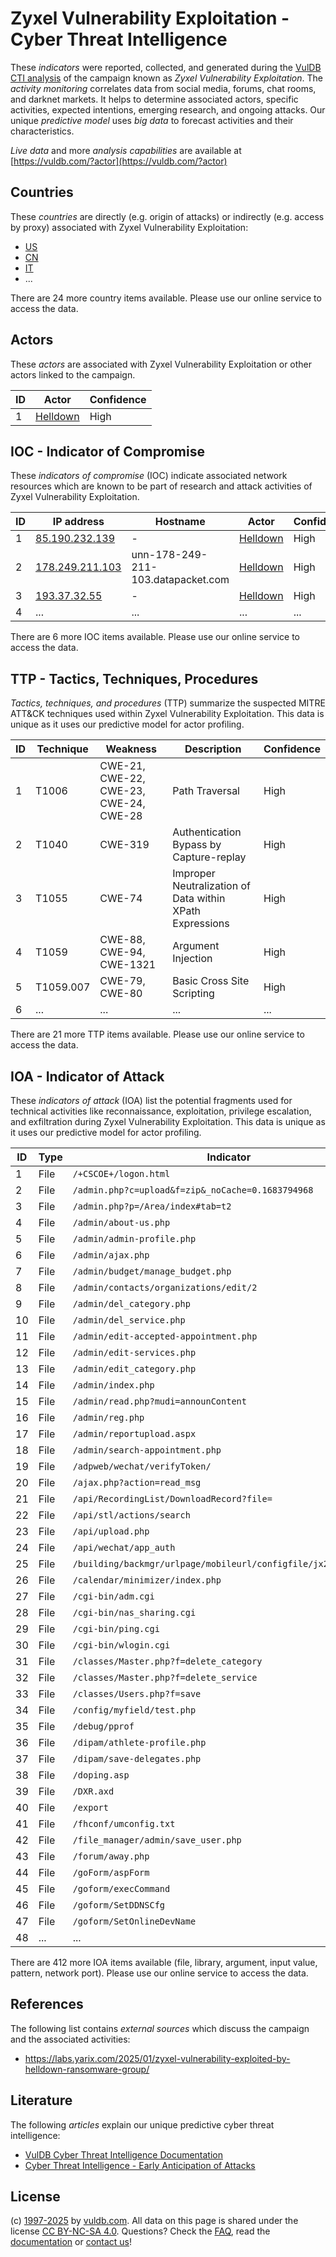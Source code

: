 # Zyxel Vulnerability Exploitation - Cyber Threat Intelligence

These _indicators_ were reported, collected, and generated during the [VulDB CTI analysis](https://vuldb.com/?kb.cti) of the campaign known as _Zyxel Vulnerability Exploitation_. The _activity monitoring_ correlates data from social media, forums, chat rooms, and darknet markets. It helps to determine associated actors, specific activities, expected intentions, emerging research, and ongoing attacks. Our unique _predictive model_ uses _big data_ to forecast activities and their characteristics.

_Live data_ and more _analysis capabilities_ are available at [https://vuldb.com/?actor](https://vuldb.com/?actor)

## Countries

These _countries_ are directly (e.g. origin of attacks) or indirectly (e.g. access by proxy) associated with Zyxel Vulnerability Exploitation:

* [US](https://vuldb.com/?country.us)
* [CN](https://vuldb.com/?country.cn)
* [IT](https://vuldb.com/?country.it)
* ...

There are 24 more country items available. Please use our online service to access the data.

## Actors

These _actors_ are associated with Zyxel Vulnerability Exploitation or other actors linked to the campaign.

ID | Actor | Confidence
-- | ----- | ----------
1 | [Helldown](https://vuldb.com/?actor.helldown) | High

## IOC - Indicator of Compromise

These _indicators of compromise_ (IOC) indicate associated network resources which are known to be part of research and attack activities of Zyxel Vulnerability Exploitation.

ID | IP address | Hostname | Actor | Confidence
-- | ---------- | -------- | ----- | ----------
1 | [85.190.232.139](https://vuldb.com/?ip.85.190.232.139) | - | [Helldown](https://vuldb.com/?actor.helldown) | High
2 | [178.249.211.103](https://vuldb.com/?ip.178.249.211.103) | unn-178-249-211-103.datapacket.com | [Helldown](https://vuldb.com/?actor.helldown) | High
3 | [193.37.32.55](https://vuldb.com/?ip.193.37.32.55) | - | [Helldown](https://vuldb.com/?actor.helldown) | High
4 | ... | ... | ... | ...

There are 6 more IOC items available. Please use our online service to access the data.

## TTP - Tactics, Techniques, Procedures

_Tactics, techniques, and procedures_ (TTP) summarize the suspected MITRE ATT&CK techniques used within Zyxel Vulnerability Exploitation. This data is unique as it uses our predictive model for actor profiling.

ID | Technique | Weakness | Description | Confidence
-- | --------- | -------- | ----------- | ----------
1 | T1006 | CWE-21, CWE-22, CWE-23, CWE-24, CWE-28 | Path Traversal | High
2 | T1040 | CWE-319 | Authentication Bypass by Capture-replay | High
3 | T1055 | CWE-74 | Improper Neutralization of Data within XPath Expressions | High
4 | T1059 | CWE-88, CWE-94, CWE-1321 | Argument Injection | High
5 | T1059.007 | CWE-79, CWE-80 | Basic Cross Site Scripting | High
6 | ... | ... | ... | ...

There are 21 more TTP items available. Please use our online service to access the data.

## IOA - Indicator of Attack

These _indicators of attack_ (IOA) list the potential fragments used for technical activities like reconnaissance, exploitation, privilege escalation, and exfiltration during Zyxel Vulnerability Exploitation. This data is unique as it uses our predictive model for actor profiling.

ID | Type | Indicator | Confidence
-- | ---- | --------- | ----------
1 | File | `/+CSCOE+/logon.html` | High
2 | File | `/admin.php?c=upload&f=zip&_noCache=0.1683794968` | High
3 | File | `/admin.php?p=/Area/index#tab=t2` | High
4 | File | `/admin/about-us.php` | High
5 | File | `/admin/admin-profile.php` | High
6 | File | `/admin/ajax.php` | High
7 | File | `/admin/budget/manage_budget.php` | High
8 | File | `/admin/contacts/organizations/edit/2` | High
9 | File | `/admin/del_category.php` | High
10 | File | `/admin/del_service.php` | High
11 | File | `/admin/edit-accepted-appointment.php` | High
12 | File | `/admin/edit-services.php` | High
13 | File | `/admin/edit_category.php` | High
14 | File | `/admin/index.php` | High
15 | File | `/admin/read.php?mudi=announContent` | High
16 | File | `/admin/reg.php` | High
17 | File | `/admin/reportupload.aspx` | High
18 | File | `/admin/search-appointment.php` | High
19 | File | `/adpweb/wechat/verifyToken/` | High
20 | File | `/ajax.php?action=read_msg` | High
21 | File | `/api/RecordingList/DownloadRecord?file=` | High
22 | File | `/api/stl/actions/search` | High
23 | File | `/api/upload.php` | High
24 | File | `/api/wechat/app_auth` | High
25 | File | `/building/backmgr/urlpage/mobileurl/configfile/jx2_config.ini` | High
26 | File | `/calendar/minimizer/index.php` | High
27 | File | `/cgi-bin/adm.cgi` | High
28 | File | `/cgi-bin/nas_sharing.cgi` | High
29 | File | `/cgi-bin/ping.cgi` | High
30 | File | `/cgi-bin/wlogin.cgi` | High
31 | File | `/classes/Master.php?f=delete_category` | High
32 | File | `/classes/Master.php?f=delete_service` | High
33 | File | `/classes/Users.php?f=save` | High
34 | File | `/config/myfield/test.php` | High
35 | File | `/debug/pprof` | Medium
36 | File | `/dipam/athlete-profile.php` | High
37 | File | `/dipam/save-delegates.php` | High
38 | File | `/doping.asp` | Medium
39 | File | `/DXR.axd` | Medium
40 | File | `/export` | Low
41 | File | `/fhconf/umconfig.txt` | High
42 | File | `/file_manager/admin/save_user.php` | High
43 | File | `/forum/away.php` | High
44 | File | `/goForm/aspForm` | High
45 | File | `/goform/execCommand` | High
46 | File | `/goform/SetDDNSCfg` | High
47 | File | `/goform/SetOnlineDevName` | High
48 | ... | ... | ...

There are 412 more IOA items available (file, library, argument, input value, pattern, network port). Please use our online service to access the data.

## References

The following list contains _external sources_ which discuss the campaign and the associated activities:

* https://labs.yarix.com/2025/01/zyxel-vulnerability-exploited-by-helldown-ransomware-group/

## Literature

The following _articles_ explain our unique predictive cyber threat intelligence:

* [VulDB Cyber Threat Intelligence Documentation](https://vuldb.com/?kb.cti)
* [Cyber Threat Intelligence - Early Anticipation of Attacks](https://www.scip.ch/en/?labs.20201022)

## License

(c) [1997-2025](https://vuldb.com/?kb.changelog) by [vuldb.com](https://vuldb.com/?kb.about). All data on this page is shared under the license [CC BY-NC-SA 4.0](https://creativecommons.org/licenses/by-nc-sa/4.0/). Questions? Check the [FAQ](https://vuldb.com/?kb.faq), read the [documentation](https://vuldb.com/?kb) or [contact us](https://vuldb.com/?contact)!
